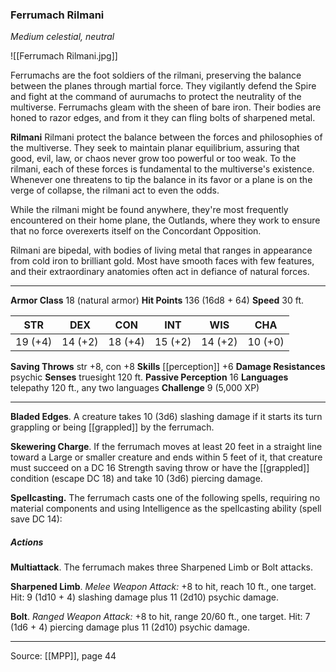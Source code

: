 ### Ferrumach Rilmani
_Medium celestial, neutral_

![[Ferrumach Rilmani.jpg]]

Ferrumachs are the foot soldiers of the rilmani, preserving the balance between the planes through martial force. They vigilantly defend the Spire and fight at the command of aurumachs to protect the neutrality of the multiverse. Ferrumachs gleam with the sheen of bare iron. Their bodies are honed to razor edges, and from it they can fling bolts of sharpened metal.


**Rilmani** Rilmani protect the balance between the forces and philosophies of the multiverse. They seek to maintain planar equilibrium, assuring that good, evil, law, or chaos never grow too powerful or too weak. To the rilmani, each of these forces is fundamental to the multiverse's existence. Whenever one threatens to tip the balance in its favor or a plane is on the verge of collapse, the rilmani act to even the odds.

While the rilmani might be found anywhere, they're most frequently encountered on their home plane, the Outlands, where they work to ensure that no force overexerts itself on the Concordant Opposition.

Rilmani are bipedal, with bodies of living metal that ranges in appearance from cold iron to brilliant gold. Most have smooth faces with few features, and their extraordinary anatomies often act in defiance of natural forces.





---

**Armor Class** 18 (natural armor)
**Hit Points** 136 (16d8 + 64)
**Speed** 30 ft.

| STR     | DEX     | CON     | INT     | WIS     | CHA     |
|---------|---------|---------|---------|---------|---------|
| 19 (+4) | 14 (+2) | 18 (+4) | 15 (+2) | 14 (+2) | 10 (+0) |

**Saving Throws** str +8, con +8
**Skills** [[perception]] +6
**Damage Resistances** psychic
**Senses** truesight 120 ft.
**Passive Perception** 16
**Languages** telepathy 120 ft., any two languages
**Challenge** 9 (5,000 XP)

---

**Bladed Edges**. A creature takes 10 (3d6) slashing damage if it starts its turn grappling or being [[grappled]] by the ferrumach.

**Skewering Charge**. If the ferrumach moves at least 20 feet in a straight line toward a Large or smaller creature and ends within 5 feet of it, that creature must succeed on a DC 16 Strength saving throw or have the [[grappled]] condition (escape DC 18) and take 10 (3d6) piercing damage.

**Spellcasting.** The ferrumach casts one of the following spells, requiring no material components and using Intelligence as the spellcasting ability (spell save DC 14):

##### Actions
**Multiattack**. The ferrumach makes three Sharpened Limb or Bolt attacks.

**Sharpened Limb**. _Melee Weapon Attack:_ +8 to hit, reach 10 ft., one target. Hit: 9 (1d10 + 4) slashing damage plus 11 (2d10) psychic damage.

**Bolt**. _Ranged Weapon Attack:_ +8 to hit, range 20/60 ft., one target. Hit: 7 (1d6 + 4) piercing damage plus 11 (2d10) psychic damage.


---

Source: [[MPP]], page 44